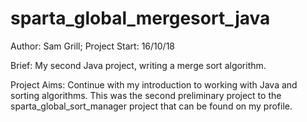 # sparta_global_mergesort_java

Author: Sam Grill; Project Start: 16/10/18

Brief: My second Java project, writing a merge sort algorithm.

Project Aims: Continue with my introduction to working with Java and sorting algorithms. 
This was the second preliminary project to the sparta_global_sort_manager project that can be found on my profile.
